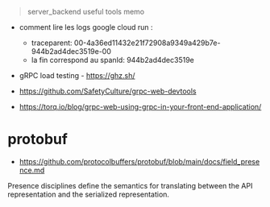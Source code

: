 > server_backend useful tools memo

- comment lire les logs google cloud run : 
	- traceparent: 00-4a36ed11432e21f72908a9349a429b7e-944b2ad4dec3519e-00
	- la fin correspond au spanId: 944b2ad4dec3519e

- gRPC load testing - https://ghz.sh/

- https://github.com/SafetyCulture/grpc-web-devtools
- https://torq.io/blog/grpc-web-using-grpc-in-your-front-end-application/

# protobuf
- https://github.com/protocolbuffers/protobuf/blob/main/docs/field_presence.md

Presence disciplines define the semantics for translating between the API representation and the serialized representation.